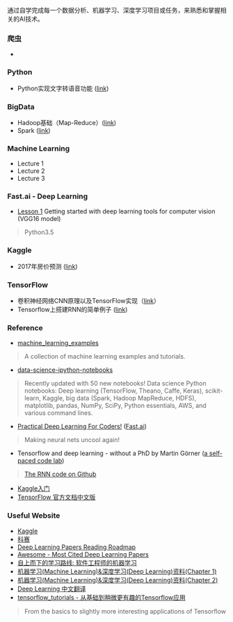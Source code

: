 


通过自学完成每一个数据分析、机器学习、深度学习项目或任务，来熟悉和掌握相关的AI技术。


### 爬虫
- 

### Python
- Python实现文字转语音功能 ([link](https://github.com/iphysresearch/AI_Programs/tree/master/Python实现文字转语音功能))

### BigData
- Hadoop基础（Map-Reduce）([link](https://github.com/iphysresearch/AI_Programs/tree/master/大数据基础/Hadoop基础(Map-Reduce)))
- Spark ([link](https://github.com/iphysresearch/AI_Programs/tree/master/大数据基础/Spark_class))

### Machine Learning
- Lecture 1
- Lecture 2
- Lecture 3

### Fast.ai - Deep Learning
- [Lesson 1](https://github.com/iphysresearch/AI_Programs/blob/master/Fast.ai/deeplearning1/nbs/lesson1.ipynb) Getting started with deep learning tools for computer vision (VGG16 model)
> Python3.5

### Kaggle
- 2017年房价预测 ([link]())

### TensorFlow
- 卷积神经网络CNN原理以及TensorFlow实现（[link](https://github.com/iphysresearch/AI_Programs/tree/master/卷积神经网络CNN原理以及TensorFlow实现)）
- Tensorflow上搭建RNN的简单例子 ([link](https://github.com/iphysresearch/AI_Programs/tree/master/Tensorflow上搭建RNN的简单例子))


### Reference
- [machine_learning_examples](https://github.com/lazyprogrammer/machine_learning_examples)
> A collection of machine learning examples and tutorials.
- [data-science-ipython-notebooks](https://github.com/donnemartin/data-science-ipython-notebooks) 
> Recently updated with 50 new notebooks! Data science Python notebooks: Deep learning (TensorFlow, Theano, Caffe, Keras), scikit-learn, Kaggle, big data (Spark, Hadoop MapReduce, HDFS), matplotlib, pandas, NumPy, SciPy, Python essentials, AWS, and various command lines.
- [Practical Deep Learning For Coders!](http://wiki.fast.ai/index.php/Main_Page#FAQs) ([Fast.ai](http://www.fast.ai))
> Making neural nets uncool again!
- Tensorflow and deep learning - without a PhD by Martin Görner ([a self-paced code lab](https://codelabs.developers.google.com/codelabs/cloud-tensorflow-mnist/#0))
> [The RNN code on Github](https://github.com/martin-gorner/tensorflow-rnn-shakespeare)
- [Kaggle入门](https://zhuanlan.zhihu.com/p/25686876?utm_medium=social&utm_source=wechat_session&from=groupmessage&isappinstalled=1)
- [TensorFlow 官方文档中文版](http://wiki.jikexueyuan.com/project/tensorflow-zh/)

### Useful Website
- [Kaggle](https://www.kaggle.com)
- [科赛](https://www.kesci.com)
- [Deep Learning Papers Reading Roadmap](https://github.com/songrotek/Deep-Learning-Papers-Reading-Roadmap)
- [Awesome - Most Cited Deep Learning Papers](https://github.com/terryum/awesome-deep-learning-papers)
- [自上而下的学习路线: 软件工程师的机器学习](https://github.com/ZuzooVn/machine-learning-for-software-engineers/blob/master/README-zh-CN.md)
- [机器学习(Machine Learning)&深度学习(Deep Learning)资料(Chapter 1)](https://github.com/ty4z2008/Qix/blob/master/dl.md)
- [机器学习(Machine Learning)&深度学习(Deep Learning)资料(Chapter 2)](https://github.com/ty4z2008/Qix/blob/master/dl2.md)
- [Deep Learning 中文翻译](https://github.com/exacity/deeplearningbook-chinese)
- [tensorflow_tutorials - 从基础到稍微更有趣的Tensorflow应用](https://github.com/pkmital/tensorflow_tutorials)
> From the basics to slightly more interesting applications of Tensorflow
